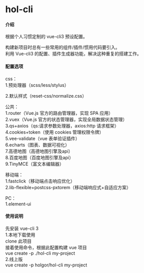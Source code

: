 # hol-cli

#### 介绍

根据个人习惯定制的 vue-cli3 预设配置。  

构建新项目时总有一些常用的组件/插件/惯用代码要引入。  
利用 Vue-cli3 的配置、插件生成器功能，解决这种重复的搭建工作。  

#### 配置选项 

css：  
1.预处理器（scss/less/stylus） 

2.默认样式（reset-css/normalize.css）

公共：  
1.router（Vue.js 官方的路由管理器，实现 SPA 应用）  
2.vuex（Vue.js 官方的状态管理器，实现全局数据状态管理）  
3.qs+axios（qs:请求参数处理器，axios:http 请求框架）  
4.cookies+token（使用 cookies 管理权限令牌）  
5.vee-validate（vue 表单验证插件）  
6.echarts（图表、数据可视化）  
7.高德地图（高德地图引擎及api）  
8.百度地图（百度地图引擎及api）  
9.TinyMCE（富文本编辑器）  

移动端：  
1.fastclick（移动端点击响应优化）  
2.lib-flexible+postcss-pxtorem（移动端响应式+自适应方案）  

PC：  
1.element-ui  

#### 使用说明
先安装 vue-cli 3  
1.本地下载使用  
clone 此项目  
接着使用命令，根据此配置构建 vue 项目  
vue create -p ./hol-cli my-project  
2.线上版  
vue create -p holgor/hol-cli my-project  